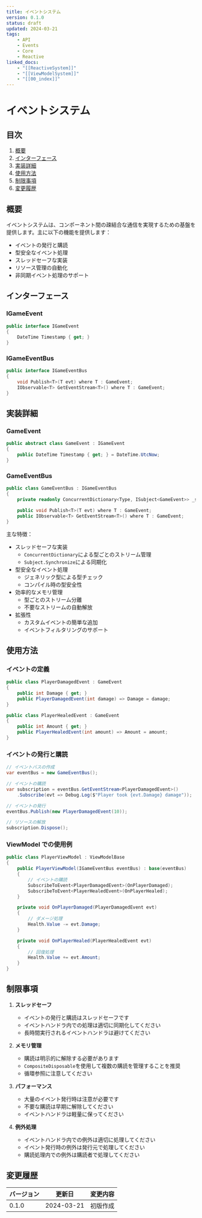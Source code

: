 ```yaml
---
title: イベントシステム
version: 0.1.0
status: draft
updated: 2024-03-21
tags:
    - API
    - Events
    - Core
    - Reactive
linked_docs:
    - "[[ReactiveSystem]]"
    - "[[ViewModelSystem]]"
    - "[[00_index]]"
---
```


# イベントシステム

## 目次

1. [概要](#概要)
2. [インターフェース](#インターフェース)
3. [実装詳細](#実装詳細)
4. [使用方法](#使用方法)
5. [制限事項](#制限事項)
6. [変更履歴](#変更履歴)

## 概要

イベントシステムは、コンポーネント間の疎結合な通信を実現するための基盤を提供します。主に以下の機能を提供します：

-   イベントの発行と購読
-   型安全なイベント処理
-   スレッドセーフな実装
-   リソース管理の自動化
-   非同期イベント処理のサポート

## インターフェース

### IGameEvent

```csharp
public interface IGameEvent
{
    DateTime Timestamp { get; }
}
```

### IGameEventBus

```csharp
public interface IGameEventBus
{
    void Publish<T>(T evt) where T : GameEvent;
    IObservable<T> GetEventStream<T>() where T : GameEvent;
}
```

## 実装詳細

### GameEvent

```csharp
public abstract class GameEvent : IGameEvent
{
    public DateTime Timestamp { get; } = DateTime.UtcNow;
}
```

### GameEventBus

```csharp
public class GameEventBus : IGameEventBus
{
    private readonly ConcurrentDictionary<Type, ISubject<GameEvent>> _subjects = new();

    public void Publish<T>(T evt) where T : GameEvent;
    public IObservable<T> GetEventStream<T>() where T : GameEvent;
}
```

主な特徴：

-   スレッドセーフな実装
    -   `ConcurrentDictionary`による型ごとのストリーム管理
    -   `Subject.Synchronize`による同期化
-   型安全なイベント処理
    -   ジェネリック型による型チェック
    -   コンパイル時の型安全性
-   効率的なメモリ管理
    -   型ごとのストリーム分離
    -   不要なストリームの自動解放
-   拡張性
    -   カスタムイベントの簡単な追加
    -   イベントフィルタリングのサポート

## 使用方法

### イベントの定義

```csharp
public class PlayerDamagedEvent : GameEvent
{
    public int Damage { get; }
    public PlayerDamagedEvent(int damage) => Damage = damage;
}

public class PlayerHealedEvent : GameEvent
{
    public int Amount { get; }
    public PlayerHealedEvent(int amount) => Amount = amount;
}
```

### イベントの発行と購読

```csharp
// イベントバスの作成
var eventBus = new GameEventBus();

// イベントの購読
var subscription = eventBus.GetEventStream<PlayerDamagedEvent>()
    .Subscribe(evt => Debug.Log($"Player took {evt.Damage} damage"));

// イベントの発行
eventBus.Publish(new PlayerDamagedEvent(10));

// リソースの解放
subscription.Dispose();
```

### ViewModel での使用例

```csharp
public class PlayerViewModel : ViewModelBase
{
    public PlayerViewModel(IGameEventBus eventBus) : base(eventBus)
    {
        // イベントの購読
        SubscribeToEvent<PlayerDamagedEvent>(OnPlayerDamaged);
        SubscribeToEvent<PlayerHealedEvent>(OnPlayerHealed);
    }

    private void OnPlayerDamaged(PlayerDamagedEvent evt)
    {
        // ダメージ処理
        Health.Value -= evt.Damage;
    }

    private void OnPlayerHealed(PlayerHealedEvent evt)
    {
        // 回復処理
        Health.Value += evt.Amount;
    }
}
```

## 制限事項

1. **スレッドセーフ**

    - イベントの発行と購読はスレッドセーフです
    - イベントハンドラ内での処理は適切に同期化してください
    - 長時間実行されるイベントハンドラは避けてください

2. **メモリ管理**

    - 購読は明示的に解除する必要があります
    - `CompositeDisposable`を使用して複数の購読を管理することを推奨
    - 循環参照に注意してください

3. **パフォーマンス**

    - 大量のイベント発行時は注意が必要です
    - 不要な購読は早期に解除してください
    - イベントハンドラは軽量に保ってください

4. **例外処理**
    - イベントハンドラ内での例外は適切に処理してください
    - イベント発行時の例外は発行元で処理してください
    - 購読処理内での例外は購読者で処理してください

## 変更履歴

| バージョン | 更新日     | 変更内容 |
| ---------- | ---------- | -------- |
| 0.1.0      | 2024-03-21 | 初版作成 |
